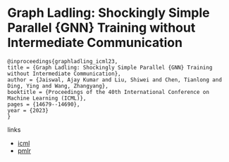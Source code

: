# Graph Ladling: Shockingly Simple Parallel {GNN} Training without Intermediate Communication

```
@inproceedings{graphladling_icml23,
title = {Graph Ladling: Shockingly Simple Parallel {GNN} Training without Intermediate Communication},
author = {Jaiswal, Ajay Kumar and Liu, Shiwei and Chen, Tianlong and Ding, Ying and Wang, Zhangyang},
booktitle = {Proceedings of the 40th International Conference on Machine Learning (ICML)},
pages = {14679--14690},
year = {2023}
}
```

links
- [icml](https://icml.cc/Conferences/2023/Schedule?showEvent=24802)
- [pmlr](https://proceedings.mlr.press/v202/jaiswal23a.html)
